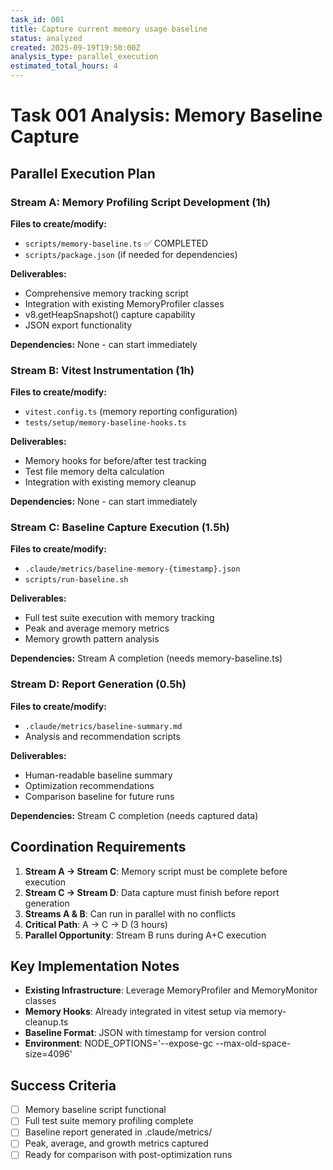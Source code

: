 ```yaml
---
task_id: 001
title: Capture current memory usage baseline
status: analyzed
created: 2025-09-19T19:50:00Z
analysis_type: parallel_execution
estimated_total_hours: 4
---
```


# Task 001 Analysis: Memory Baseline Capture

## Parallel Execution Plan

### Stream A: Memory Profiling Script Development (1h)
**Files to create/modify:**
- `scripts/memory-baseline.ts` ✅ COMPLETED
- `scripts/package.json` (if needed for dependencies)

**Deliverables:**
- Comprehensive memory tracking script
- Integration with existing MemoryProfiler classes
- v8.getHeapSnapshot() capture capability
- JSON export functionality

**Dependencies:** None - can start immediately

### Stream B: Vitest Instrumentation (1h)
**Files to create/modify:**
- `vitest.config.ts` (memory reporting configuration)
- `tests/setup/memory-baseline-hooks.ts`

**Deliverables:**
- Memory hooks for before/after test tracking
- Test file memory delta calculation
- Integration with existing memory cleanup

**Dependencies:** None - can start immediately

### Stream C: Baseline Capture Execution (1.5h)
**Files to create/modify:**
- `.claude/metrics/baseline-memory-{timestamp}.json`
- `scripts/run-baseline.sh`

**Deliverables:**
- Full test suite execution with memory tracking
- Peak and average memory metrics
- Memory growth pattern analysis

**Dependencies:** Stream A completion (needs memory-baseline.ts)

### Stream D: Report Generation (0.5h)
**Files to create/modify:**
- `.claude/metrics/baseline-summary.md`
- Analysis and recommendation scripts

**Deliverables:**
- Human-readable baseline summary
- Optimization recommendations
- Comparison baseline for future runs

**Dependencies:** Stream C completion (needs captured data)

## Coordination Requirements

1. **Stream A → Stream C**: Memory script must be complete before execution
2. **Stream C → Stream D**: Data capture must finish before report generation
3. **Streams A & B**: Can run in parallel with no conflicts
4. **Critical Path**: A → C → D (3 hours)
5. **Parallel Opportunity**: Stream B runs during A+C execution

## Key Implementation Notes

- **Existing Infrastructure**: Leverage MemoryProfiler and MemoryMonitor classes
- **Memory Hooks**: Already integrated in vitest setup via memory-cleanup.ts
- **Baseline Format**: JSON with timestamp for version control
- **Environment**: NODE_OPTIONS='--expose-gc --max-old-space-size=4096'

## Success Criteria

- [ ] Memory baseline script functional
- [ ] Full test suite memory profiling complete
- [ ] Baseline report generated in .claude/metrics/
- [ ] Peak, average, and growth metrics captured
- [ ] Ready for comparison with post-optimization runs
